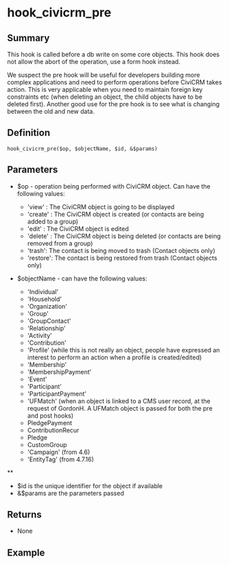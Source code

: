 # hook_civicrm_pre

## Summary

This hook is called before a db write on some core objects. This hook
does not allow the abort of the operation, use a form hook instead.

We suspect the pre hook will be useful for developers building more
complex applications and need to perform operations before CiviCRM takes
action. This is very applicable when you need to maintain foreign key
constraints etc (when deleting an object, the child objects have to be
deleted first). Another good use for the pre hook is to see what is
changing between the old and new data.

## Definition

    hook_civicrm_pre($op, $objectName, $id, &$params)

## Parameters

-   $op - operation being performed with CiviCRM object. Can have the
    following values:
    -   'view' : The CiviCRM object is going to be displayed
    -   'create' : The CiviCRM object is created (or contacts are being
        added to a group)
    -   'edit' : The CiviCRM object is edited
    -   'delete' : The CiviCRM object is being deleted (or contacts are
        being removed from a group)
    -   'trash': The contact is being moved to trash (Contact objects
        only)
    -   'restore': The contact is being restored from trash (Contact
        objects only)

-   $objectName - can have the following values:
    -   'Individual'
    -   'Household'
    -   'Organization'
    -   'Group'
    -   'GroupContact'
    -   'Relationship'
    -   'Activity'
    -   'Contribution'
    -   'Profile' (while this is not really an object, people have
        expressed an interest to perform an action when a profile is
        created/edited)
    -   'Membership'
    -   'MembershipPayment'
    -   'Event'
    -   'Participant'
    -   'ParticipantPayment'
    -   'UFMatch' (when an object is linked to a CMS user record, at the
        request of GordonH. A UFMatch object is passed for both the pre
        and post hooks)
    -   PledgePayment
    -   ContributionRecur
    -   Pledge
    -   CustomGroup
    -   'Campaign' (from 4.6)
    -   'EntityTag' (from 4.7.16)

**

-   $id is the unique identifier for the object if available
-   &$params are the parameters passed

## Returns

-   None

## Example